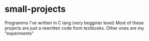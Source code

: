 # small-projects
Programms I've written in C lang (very begginer level)
Most of these projects are just a rewritten code from textbooks. Other ones are my "experiments"
